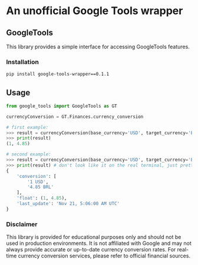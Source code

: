 # An unofficial Google Tools wrapper

## GoogleTools

This library provides a simple interface for accessing GoogleTools features.

### Installation
```bash
pip install google-tools-wrapper==0.1.1
```

## Usage
```python
from google_tools import GoogleTools as GT

currencyConversion = GT.Finances.currency_conversion

# first example:
>>> result = currencyConversion(base_currency='USD', target_currency='BRL')
>>> print(result)
(1, 4.85)

# second example:
>>> result = currencyConversion(base_currency='USD', target_currency='BRL', only_float=False)
>>> print(result) # don't look like it on the real terminal, just prettyfied it
{
    'conversion': [
        '1 USD',
        '4.85 BRL'
    ],
    'float': (1, 4.85),
    'last_update': 'Nov 21, 5:06:00 AM UTC'
}
```

### Disclaimer
This library is provided for educational purposes only and should not be used in production environments. It is not affiliated with Google and may not always provide accurate or up-to-date currency conversion rates. For real-time currency conversion services, please refer to official financial sources.
